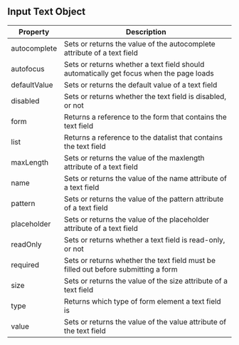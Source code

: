 ## Input Text Object
| Property | Description |
| --- | --- |
| autocomplete | Sets or returns the value of the autocomplete attribute of a text field |
| autofocus | Sets or returns whether a text field should automatically get focus when the page loads |
| defaultValue | Sets or returns the default value of a text field |
| disabled | Sets or returns whether the text field is disabled, or not |
| form | Returns a reference to the form that contains the text field |
| list | Returns a reference to the datalist that contains the text field |
| maxLength | Sets or returns the value of the maxlength attribute of a text field |
| name | Sets or returns the value of the name attribute of a text field |
| pattern | Sets or returns the value of the pattern attribute of a text field |
| placeholder | Sets or returns the value of the placeholder attribute of a text field |
| readOnly | Sets or returns whether a text field is read-only, or not |
| required | Sets or returns whether the text field must be filled out before submitting a form |
| size | Sets or returns the value of the size attribute of a text field |
| type | Returns which type of form element a text field is |
| value | Sets or returns the value of the value attribute of the text field |

